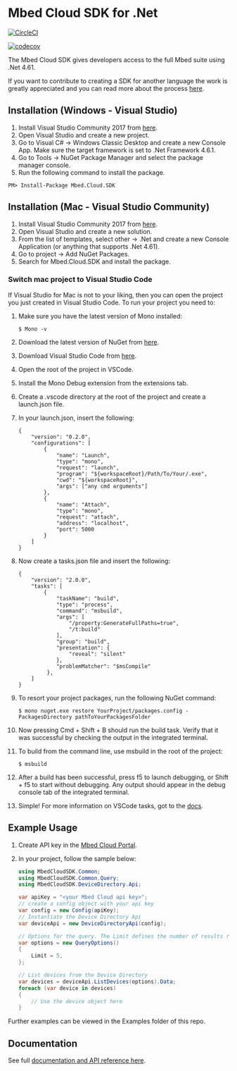 # Mbed Cloud SDK for .Net

[![CircleCI](https://circleci.com/gh/ARMmbed/mbed-cloud-sdk-dotnet.svg?style=shield&circle-token=68538baa897f82e3dcc38a48315e9ba24977b183)](https://circleci.com/gh/ARMmbed/mbed-cloud-sdk-dotnet)

[![codecov](https://codecov.io/gh/ARMmbed/mbed-cloud-sdk-dotnet/branch/master/graph/badge.svg?token=r8Bg3F9X7V)](https://codecov.io/gh/ARMmbed/mbed-cloud-sdk-dotnet)

The Mbed Cloud SDK gives developers access to the full Mbed suite using .Net 4.61.

If you want to contribute to creating a SDK for another language the work is
greatly appreciated and you can read more about the process
[here](https://github.com/ARMmbed/mbed-cloud-sdk-codegen/blob/master/docs/create-new-language.md).

## Installation (Windows - Visual Studio)

1. Install Visual Studio Community 2017 from [here](https://www.visualstudio.com/).
2. Open Visual Studio and create a new project.
3. Go to Visual C# -> Windows Classic Desktop and create a new Console App. Make sure the target framework is set to .Net Framework 4.6.1.
4. Go to Tools -> NuGet Package Manager and select the package manager console.
5. Run the following command to install the package.

```
PM> Install-Package Mbed.Cloud.SDK
```

## Installation (Mac - Visual Studio Community)

1. Install Visual Studio Community 2017 from [here](https://www.visualstudio.com/).
2. Open Visual Studio and create a new solution.
3. From the list of templates, select other -> .Net and create a new Console Application (or anything that supports .Net 4.61).
4. Go to project -> Add NuGet Packages.
5. Search for Mbed.Cloud.SDK and install the package.

### Switch mac project to Visual Studio Code

If Visual Studio for Mac is not to your liking, then you can open the project you just created in Visual Studio Code. To run your project you need to:

1. Make sure you have the latest version of Mono installed:

    ```
    $ Mono -v
    ```
2. Download the latest version of NuGet from [here](https://dist.nuget.org/win-x86-commandline/latest/nuget.exe).
3. Download Visual Studio Code from [here](https://code.visualstudio.com/?wt.mc_id=DX_841432).
4. Open the root of the project in VSCode.
5. Install the Mono Debug extension from the extensions tab.
6. Create a .vscode directory at the root of the project and create a launch.json file.
7. In your launch.json, insert the following:

    ```
    {
        "version": "0.2.0",
        "configurations": [
            {
                "name": "Launch",
                "type": "mono",
                "request": "launch",
                "program": "${workspaceRoot}/Path/To/Your/.exe",
                "cwd": "${workspaceRoot}",
                "args": ["any cmd arguments"]
            },
            {
                "name": "Attach",
                "type": "mono",
                "request": "attach",
                "address": "localhost",
                "port": 5000
            }
        ]
    }
    ```
8. Now create a tasks.json file and insert the following:

    ```
    {
        "version": "2.0.0",
        "tasks": [
            {
                "taskName": "build",
                "type": "process",
                "command": "msbuild",
                "args": [
                    "/property:GenerateFullPaths=true",
                    "/t:build"
                ],
                "group": "build",
                "presentation": {
                    "reveal": "silent"
                },
                "problemMatcher": "$msCompile"
             },
        ]
    }
    ```

9. To resort your project packages, run the following NuGet command:

    ```
    $ mono nuget.exe restore YourProject/packages.config -PackagesDirectory pathToYourPackagesFolder
    ```

10. Now pressing Cmd + Shift + B should run the build task. Verify that it was successful by checking the output in the integrated terminal.

11. To build from the command line, use msbuild in the root of the project:

    ```
    $ msbuild
    ```

12. After a build has been successful, press f5 to launch debugging, or Shift + f5 to start without debugging. Any output should appear in the debug console tab of the integrated terminal.

13. Simple! For more information on VSCode tasks, got to the [docs](https://code.visualstudio.com/docs/editor/tasks).

## Example Usage

1. Create API key in the [Mbed Cloud Portal](https://portal.mbedcloud.com/).
2. In your project, follow the sample below:

    ```csharp
    using MbedCloudSDK.Common;
    using MbedCloudSDK.Common.Query;
    using MbedCloudSDK.DeviceDirectory.Api;

    var apiKey = "<your Mbed Cloud api key>";
    // create a config object with your api key
    var config = new Config(apiKey);
    // Instantiate the Device Directory Api
    var deviceApi = new DeviceDirectoryApi(config);

    // Options for the query. The Limit defines the number of results returned
    var options = new QueryOptions()
    {
        Limit = 5,
    };

    // List devices from the Device Directory
    var devices = deviceApi.ListDevices(options).Data;
    foreach (var device in devices)
    {
        // Use the device object here
    }
    ```

Further examples can be viewed in the Examples folder of this repo.

## Documentation

See full [documentation and API reference here](https://s3-us-west-2.amazonaws.com/mbed-cloud-sdk-dotnet-dist/latest/docs/index.html).
